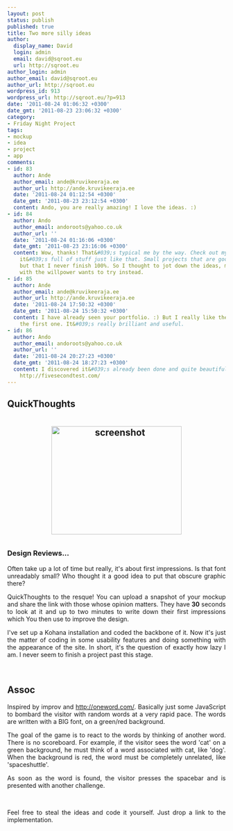 ```yaml
---
layout: post
status: publish
published: true
title: Two more silly ideas
author:
  display_name: David
  login: admin
  email: david@sqroot.eu
  url: http://sqroot.eu
author_login: admin
author_email: david@sqroot.eu
author_url: http://sqroot.eu
wordpress_id: 913
wordpress_url: http://sqroot.eu/?p=913
date: '2011-08-24 01:06:32 +0300'
date_gmt: '2011-08-23 23:06:32 +0300'
category:
- Friday Night Project
tags:
- mockup
- idea
- project
- app
comments:
- id: 83
  author: Ande
  author_email: ande@kruvikeeraja.ee
  author_url: http://ande.kruvikeeraja.ee
  date: '2011-08-24 01:12:54 +0300'
  date_gmt: '2011-08-23 23:12:54 +0300'
  content: Ando, you are really amazing! I love the ideas. :)
- id: 84
  author: Ando
  author_email: andoroots@yahoo.co.uk
  author_url: ''
  date: '2011-08-24 01:16:06 +0300'
  date_gmt: '2011-08-23 23:16:06 +0300'
  content: Wow, thanks! That&#039;s typical me by the way. Check out my Portfolio,
    it&#039;s full of stuff just like that. Small projects that are good on paper
    but that I never finish 100%. So I thought to jot down the ideas, maybe someone
    with the willpower wants to try instead.
- id: 85
  author: Ande
  author_email: ande@kruvikeeraja.ee
  author_url: http://ande.kruvikeeraja.ee
  date: '2011-08-24 17:50:32 +0300'
  date_gmt: '2011-08-24 15:50:32 +0300'
  content: I have already seen your portfolio. :) But I really like these ideas, especially
    the first one. It&#039;s really brilliant and useful.
- id: 86
  author: Ando
  author_email: andoroots@yahoo.co.uk
  author_url: ''
  date: '2011-08-24 20:27:23 +0300'
  date_gmt: '2011-08-24 18:27:23 +0300'
  content: I discovered it&#039;s already been done and quite beautifully so too.
    http://fivesecondtest.com/
---
```

<h2>QuickThoughts</h2>
<header>
<h2><a href="http://sqroot.eu/wp-content/uploads/2011/08/snapshot3.png" rel="" target="" title=""><img alt="screenshot" class="alignleft size-medium wp-image-914" height="249" src="http://sqroot.eu/wp-content/uploads/2011/08/snapshot3-300x249.png" style="margin: 10px" width="300" /></a></h2>
<h3 style="text-align: justify">Design Reviews...</h3>
<p style="text-align: justify">Often take up a lot of time but really, it&#039;s about first impressions. Is that font unreadably small? Who thought it a good idea to put that obscure graphic there?

<p style="text-align: justify">QuickThoughts to the resque! You can upload a snapshot of your mockup and share the link with those whose opinion matters. They have <strong>30</strong> seconds to look at it and up to two minutes to write down their first impressions which You then use to improve the design.

<p style="text-align: justify">I&#039;ve set up a Kohana installation and coded the backbone of it. Now it&#039;s just the matter of coding in some usability features and doing something with the appearance of the site. In short, it&#039;s the question of exactly how lazy I am. I never seem to finish a project past this stage.

<p style="text-align: justify">&nbsp;

<h2 style="text-align: justify">Assoc</h2>
<p style="text-align: justify">Inspired by improv and <a href="http://oneword.com/">http://oneword.com/</a>. Basically just some JavaScript to bombard the visitor with random words at a very rapid pace. The words are written with a BIG font, on a green/red background.

<p style="text-align: justify">The goal of the game is to react to the words by thinking of another word. There is no scoreboard. For example, if the visitor sees the word &#039;cat&#039; on a green background, he must think of a word associated with cat, like &#039;dog&#039;. When the background is red, the word must be completely unrelated, like &#039;spaceshuttle&#039;.

<p style="text-align: justify">As soon as the word is found, the visitor presses the spacebar and is presented with another challenge.

<p style="text-align: justify">&nbsp;

<p style="text-align: justify">Feel free to steal the ideas and code it yourself. Just drop a link to the implementation.

</header>
